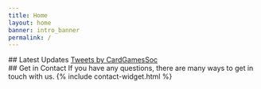 ```yaml
---
title: Home
layout: home
banner: intro_banner
permalink: /
---
```


<div class="col-sm-8" markdown=1>
## Latest Updates
<a class="twitter-timeline" data-width="600" data-height="800" data-dnt="true" data-link-color="#d9534f" href="https://twitter.com/CardGamesSoc?ref_src=twsrc%5Etfw">Tweets by CardGamesSoc</a> <script async src="https://platform.twitter.com/widgets.js" charset="utf-8"></script>
</div>

<div class="col-sm-4" markdown=1>
## Get in Contact
If you have any questions, there are many ways to get in touch with us.
{% include contact-widget.html %}
</div>
